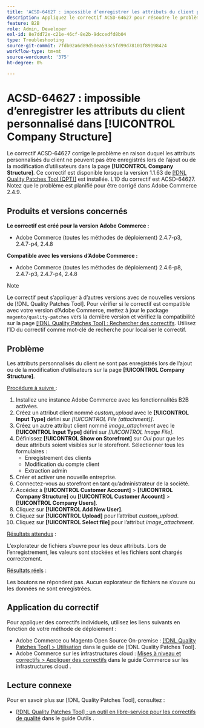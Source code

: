 ```yaml
---
title: 'ACSD-64627 : impossible d’enregistrer les attributs du client personnalisé dans [!UICONTROL Company Structure]'
description: Appliquez le correctif ACSD-64627 pour résoudre le problème d’Adobe Commerce en raison duquel les attributs personnalisés du client ne peuvent pas être enregistrés lors de l’ajout ou de la modification d’utilisateurs dans [!UICONTROL Company Structure].
feature: B2B
role: Admin, Developer
exl-id: 8e7dd72e-c21e-46cf-8e2b-9dccedfd8b04
type: Troubleshooting
source-git-commit: 7fdb02a6d89d50ea593c5fd99d78101f89198424
workflow-type: tm+mt
source-wordcount: '375'
ht-degree: 0%

---
```


# ACSD-64627 : impossible d’enregistrer les attributs du client personnalisé dans [!UICONTROL Company Structure]

Le correctif ACSD-64627 corrige le problème en raison duquel les attributs personnalisés du client ne peuvent pas être enregistrés lors de l’ajout ou de la modification d’utilisateurs dans la page **[!UICONTROL Company Structure]**. Ce correctif est disponible lorsque la version 1.1.63 de [[!DNL Quality Patches Tool (QPT)]](/help/tools/quality-patches-tool/quality-patches-tool-to-self-serve-quality-patches.md) est installée. L’ID du correctif est ACSD-64627. Notez que le problème est planifié pour être corrigé dans Adobe Commerce 2.4.9.

## Produits et versions concernés

**Le correctif est créé pour la version Adobe Commerce :**

* Adobe Commerce (toutes les méthodes de déploiement) 2.4.7-p3, 2.4.7-p4, 2.4.8

**Compatible avec les versions d’Adobe Commerce :**

* Adobe Commerce (toutes les méthodes de déploiement) 2.4.6-p8, 2.4.7-p3, 2.4.7-p4, 2.4.8

>[!NOTE]
>
>Le correctif peut s’appliquer à d’autres versions avec de nouvelles versions de [!DNL Quality Patches Tool]. Pour vérifier si le correctif est compatible avec votre version d’Adobe Commerce, mettez à jour le package `magento/quality-patches` vers la dernière version et vérifiez la compatibilité sur la page [[!DNL Quality Patches Tool] : Rechercher des correctifs](https://experienceleague.adobe.com/tools/commerce-quality-patches/index.html). Utilisez l’ID du correctif comme mot-clé de recherche pour localiser le correctif.

## Problème

Les attributs personnalisés du client ne sont pas enregistrés lors de l’ajout ou de la modification d’utilisateurs sur la page **[!UICONTROL Company Structure]**.

<u>Procédure à suivre </u> :

1. Installez une instance Adobe Commerce avec les fonctionnalités B2B activées.
1. Créez un attribut client nommé *custom_upload* avec le **[!UICONTROL Input Type]** défini sur *[!UICONTROL File (attachment)]*.
1. Créez un autre attribut client nommé *image_attachment* avec le **[!UICONTROL Input Type]** défini sur *[!UICONTROL Image File]*.
1. Définissez **[!UICONTROL Show on Storefront]** sur *Oui* pour que les deux attributs soient visibles sur le storefront. Sélectionner tous les formulaires :
   * Enregistrement des clients
   * Modification du compte client
   * Extraction admin
1. Créer et activer une nouvelle entreprise.
1. Connectez-vous au storefront en tant qu’administrateur de la société.
1. Accédez à **[!UICONTROL Customer Account]** > **[!UICONTROL Company Structure]** ou **[!UICONTROL Customer Account]** > **[!UICONTROL Company Users]**.
1. Cliquez sur **[!UICONTROL Add New User]**.
1. Cliquez sur **[!UICONTROL Upload]** pour l’attribut *custom_upload*.
1. Cliquez sur **[!UICONTROL Select file]** pour l’attribut *image_attachment*.

<u>Résultats attendus</u> :

L’explorateur de fichiers s’ouvre pour les deux attributs. Lors de l’enregistrement, les valeurs sont stockées et les fichiers sont chargés correctement.

<u>Résultats réels</u> :

Les boutons ne répondent pas. Aucun explorateur de fichiers ne s’ouvre ou les données ne sont enregistrées.

## Application du correctif

Pour appliquer des correctifs individuels, utilisez les liens suivants en fonction de votre méthode de déploiement :

* Adobe Commerce ou Magento Open Source On-premise : [[!DNL Quality Patches Tool] > Utilisation](/help/tools/quality-patches-tool/usage.md) dans le guide de [!DNL Quality Patches Tool].
* Adobe Commerce sur les infrastructures cloud : [Mises à niveau et correctifs > Appliquer des correctifs](https://experienceleague.adobe.com/docs/commerce-cloud-service/user-guide/develop/upgrade/apply-patches.html) dans le guide Commerce sur les infrastructures cloud .

## Lecture connexe

Pour en savoir plus sur [!DNL Quality Patches Tool], consultez :

* [[!DNL Quality Patches Tool] : un outil en libre-service pour les correctifs de qualité](/help/tools/quality-patches-tool/quality-patches-tool-to-self-serve-quality-patches.md) dans le guide Outils .
